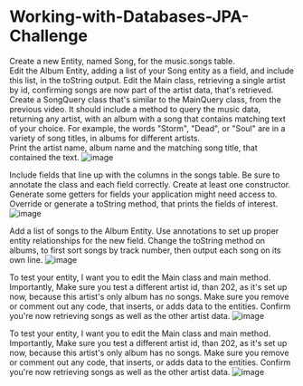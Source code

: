 # Working-with-Databases-JPA-Challenge

Create a new Entity, named Song, for the music.songs table.  
Edit the Album Entity, adding a list of your Song entity as a field, and include this list, in the toString output.
Edit the Main class, retrieving a single artist by id, confirming songs are now part of the artist data, that's retrieved.
Create a SongQuery class that's similar to the MainQuery class, from the previous video.  It should include a method to query the music data, returning any artist, with an album with a song that contains matching text of your choice.  For example, the words "Storm", "Dead", or "Soul" are in a variety of song titles, in albums for different artists.  
Print the artist name, album name and the matching song title, that contained the text.
![image](https://github.com/AyoolaJoseph/Working-with-Databases-JPA-Challenge/assets/100135542/0f524150-1c84-4401-9a2b-2aa6530a567f)

Include fields that line up with the columns in the songs table. 
Be sure to annotate the class and each field correctly. 
Create at least one constructor.
Generate some getters for fields your application might need access to.
Override or generate a toString method, that prints the fields of interest.
![image](https://github.com/AyoolaJoseph/Working-with-Databases-JPA-Challenge/assets/100135542/47cd5313-ef3f-4604-8aa8-2b737d238bfa)

Add a list of songs to the Album Entity.
Use annotations to set up proper entity relationships for the new field.
Change the toString method on albums, to first sort songs by track number, then output each song on its own line.
![image](https://github.com/AyoolaJoseph/Working-with-Databases-JPA-Challenge/assets/100135542/57659d6d-67b3-4f2e-9312-7e773a50dc5b)

To test your entity, I want you to edit the Main class and main method.
Importantly, Make sure you test a different artist id, than 202, as it's set up now, because this artist's only album has no songs. 
Make sure you remove or comment out any code, that inserts, or adds data to the entities.
Confirm you're now retrieving songs as well as the other artist data.
![image](https://github.com/AyoolaJoseph/Working-with-Databases-JPA-Challenge/assets/100135542/57a46943-5707-4dfd-bb32-295d8696a62b)


To test your entity, I want you to edit the Main class and main method.
Importantly, Make sure you test a different artist id, than 202, as it's set up now, because this artist's only album has no songs. 
Make sure you remove or comment out any code, that inserts, or adds data to the entities.
Confirm you're now retrieving songs as well as the other artist data.
![image](https://github.com/AyoolaJoseph/Working-with-Databases-JPA-Challenge/assets/100135542/d8af4722-3e01-4bd0-8adb-413eba846821)


